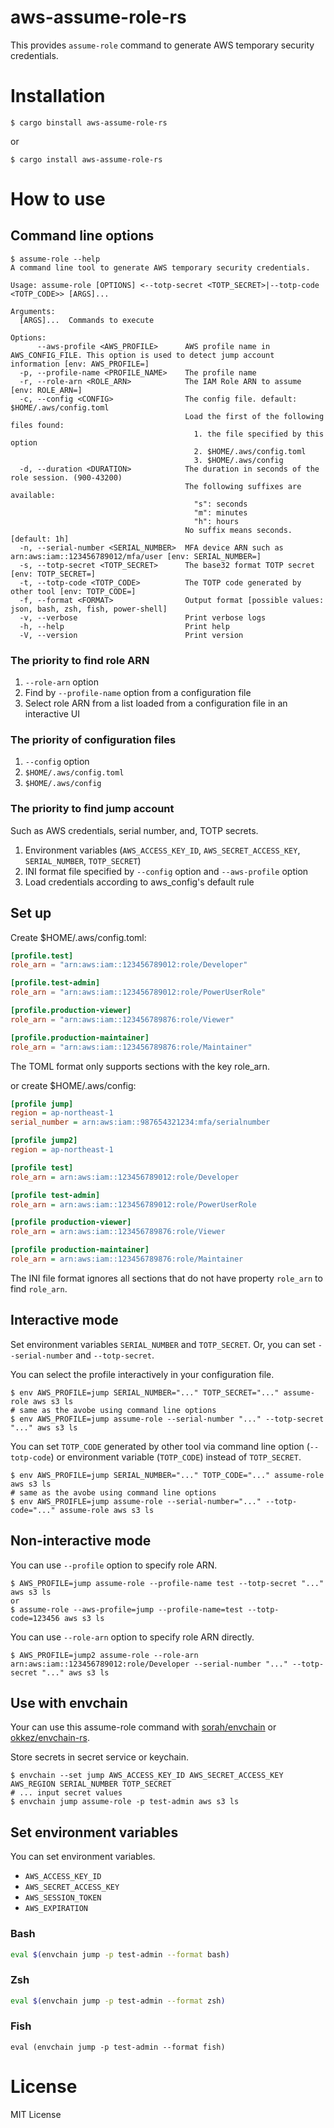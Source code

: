 # aws-assume-role-rs

This provides `assume-role` command to generate AWS temporary security credentials.

# Installation

```console
$ cargo binstall aws-assume-role-rs
```

or

```console
$ cargo install aws-assume-role-rs
```

# How to use

## Command line options

```console
$ assume-role --help
A command line tool to generate AWS temporary security credentials.

Usage: assume-role [OPTIONS] <--totp-secret <TOTP_SECRET>|--totp-code <TOTP_CODE>> [ARGS]...

Arguments:
  [ARGS]...  Commands to execute

Options:
      --aws-profile <AWS_PROFILE>      AWS profile name in AWS_CONFIG_FILE. This option is used to detect jump account information [env: AWS_PROFILE=]
  -p, --profile-name <PROFILE_NAME>    The profile name
  -r, --role-arn <ROLE_ARN>            The IAM Role ARN to assume [env: ROLE_ARN=]
  -c, --config <CONFIG>                The config file. default: $HOME/.aws/config.toml
                                       Load the first of the following files found:
                                         1. the file specified by this option
                                         2. $HOME/.aws/config.toml
                                         3. $HOME/.aws/config
  -d, --duration <DURATION>            The duration in seconds of the role session. (900-43200)
                                       The following suffixes are available:
                                         "s": seconds
                                         "m": minutes
                                         "h": hours
                                       No suffix means seconds. [default: 1h]
  -n, --serial-number <SERIAL_NUMBER>  MFA device ARN such as arn:aws:iam::123456789012/mfa/user [env: SERIAL_NUMBER=]
  -s, --totp-secret <TOTP_SECRET>      The base32 format TOTP secret [env: TOTP_SECRET=]
  -t, --totp-code <TOTP_CODE>          The TOTP code generated by other tool [env: TOTP_CODE=]
  -f, --format <FORMAT>                Output format [possible values: json, bash, zsh, fish, power-shell]
  -v, --verbose                        Print verbose logs
  -h, --help                           Print help
  -V, --version                        Print version
```

### The priority to find role ARN

1. `--role-arn` option
1. Find by `--profile-name` option from a configuration file
1. Select role ARN from a list loaded from a configuration file in an interactive UI

### The priority of configuration files

1. `--config` option
1. `$HOME/.aws/config.toml`
1. `$HOME/.aws/config`

### The priority to find jump account

Such as AWS credentials, serial number, and, TOTP secrets.

1. Environment variables (`AWS_ACCESS_KEY_ID`, `AWS_SECRET_ACCESS_KEY`, `SERIAL_NUMBER`, `TOTP_SECRET`)
1. INI format file specified by `--config` option and `--aws-profile` option
1. Load credentials according to aws_config's default rule

## Set up

Create $HOME/.aws/config.toml:

```toml
[profile.test]
role_arn = "arn:aws:iam::123456789012:role/Developer"

[profile.test-admin]
role_arn = "arn:aws:iam::123456789012:role/PowerUserRole"

[profile.production-viewer]
role_arn = "arn:aws:iam::123456789876:role/Viewer"

[profile.production-maintainer]
role_arn = "arn:aws:iam::123456789876:role/Maintainer"
```

The TOML format only supports sections with the key role_arn.

or create $HOME/.aws/config:

```ini
[profile jump]
region = ap-northeast-1
serial_number = arn:aws:iam::987654321234:mfa/serialnumber

[profile jump2]
region = ap-northeast-1

[profile test]
role_arn = arn:aws:iam::123456789012:role/Developer

[profile test-admin]
role_arn = arn:aws:iam::123456789012:role/PowerUserRole

[profile production-viewer]
role_arn = arn:aws:iam::123456789876:role/Viewer

[profile production-maintainer]
role_arn = arn:aws:iam::123456789876:role/Maintainer
```

The INI file format ignores all sections that do not have property `role_arn` to find `role_arn`.

## Interactive mode

Set environment variables `SERIAL_NUMBER` and `TOTP_SECRET`.
Or, you can set `--serial-number` and `--totp-secret`.

You can select the profile interactively in your configuration file.

```console
$ env AWS_PROFILE=jump SERIAL_NUMBER="..." TOTP_SECRET="..." assume-role aws s3 ls
# same as the avobe using command line options
$ env AWS_PROFILE=jump assume-role --serial-number "..." --totp-secret "..." aws s3 ls
```

You can set `TOTP_CODE` generated by other tool via command line option (`--totp-code`) or environment variable (`TOTP_CODE`) instead of `TOTP_SECRET`.

```console
$ env AWS_PROFILE=jump SERIAL_NUMBER="..." TOTP_CODE="..." assume-role aws s3 ls
# same as the avobe using command line options
$ env AWS_PROIFLE=jump assume-role --serial-number="..." --totp-code="..." assume-role aws s3 ls
```

## Non-interactive mode

You can use `--profile` option to specify role ARN.

```console
$ AWS_PROFILE=jump assume-role --profile-name test --totp-secret "..." aws s3 ls
or
$ assume-role --aws-profile=jump --profile-name=test --totp-code=123456 aws s3 ls
```

You can use `--role-arn` option to specify role ARN directly.

```console
$ AWS_PROFILE=jump2 assume-role --role-arn arn:aws:iam::123456789012:role/Developer --serial-number "..." --totp-secret "..." aws s3 ls
```

## Use with envchain

Your can use this assume-role command with [sorah/envchain](https://github.com/sorah/envchain) or [okkez/envchain-rs](https://github.com/okkez/envchain-rs).

Store secrets in secret service or keychain.

```console
$ envchain --set jump AWS_ACCESS_KEY_ID AWS_SECRET_ACCESS_KEY AWS_REGION SERIAL_NUMBER TOTP_SECRET
# ... input secret values
$ envchain jump assume-role -p test-admin aws s3 ls
```

## Set environment variables

You can set environment variables.

- `AWS_ACCESS_KEY_ID`
- `AWS_SECRET_ACCESS_KEY`
- `AWS_SESSION_TOKEN`
- `AWS_EXPIRATION`

### Bash

```bash
eval $(envchain jump -p test-admin --format bash)
```

### Zsh

```zsh
eval $(envchain jump -p test-admin --format zsh)
```

### Fish

```fish
eval (envchain jump -p test-admin --format fish)
```

# License

MIT License
